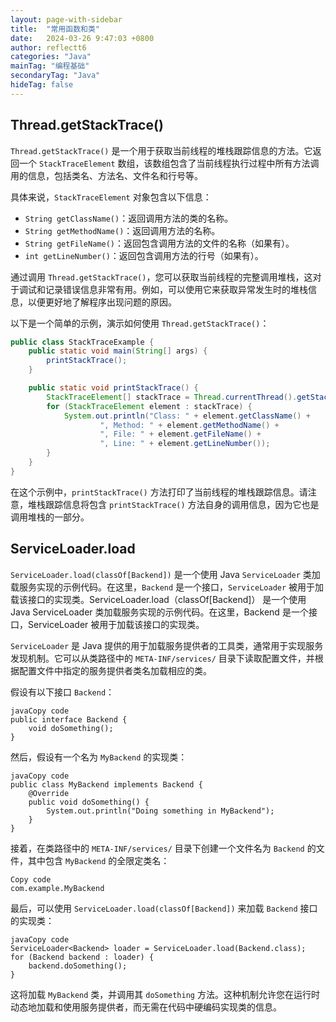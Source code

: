 ```yaml
---
layout: page-with-sidebar
title:  "常用函数和类"
date:   2024-03-26 9:47:03 +0800
author: reflectt6
categories: "Java"
mainTag: "编程基础"
secondaryTag: "Java"
hideTag: false
---
```


## Thread.getStackTrace()

`Thread.getStackTrace()` 是一个用于获取当前线程的堆栈跟踪信息的方法。它返回一个 `StackTraceElement` 数组，该数组包含了当前线程执行过程中所有方法调用的信息，包括类名、方法名、文件名和行号等。

具体来说，`StackTraceElement` 对象包含以下信息：

- `String getClassName()`：返回调用方法的类的名称。
- `String getMethodName()`：返回调用方法的名称。
- `String getFileName()`：返回包含调用方法的文件的名称（如果有）。
- `int getLineNumber()`：返回包含调用方法的行号（如果有）。

通过调用 `Thread.getStackTrace()`，您可以获取当前线程的完整调用堆栈，这对于调试和记录错误信息非常有用。例如，可以使用它来获取异常发生时的堆栈信息，以便更好地了解程序出现问题的原因。

以下是一个简单的示例，演示如何使用 `Thread.getStackTrace()`：

```java
public class StackTraceExample {
    public static void main(String[] args) {
        printStackTrace();
    }

    public static void printStackTrace() {
        StackTraceElement[] stackTrace = Thread.currentThread().getStackTrace();
        for (StackTraceElement element : stackTrace) {
            System.out.println("Class: " + element.getClassName() +
                    ", Method: " + element.getMethodName() +
                    ", File: " + element.getFileName() +
                    ", Line: " + element.getLineNumber());
        }
    }
}
```

在这个示例中，`printStackTrace()` 方法打印了当前线程的堆栈跟踪信息。请注意，堆栈跟踪信息将包含 `printStackTrace()` 方法自身的调用信息，因为它也是调用堆栈的一部分。



## ServiceLoader.load

`ServiceLoader.load(classOf[Backend])` 是一个使用 Java `ServiceLoader` 类加载服务实现的示例代码。在这里，`Backend` 是一个接口，`ServiceLoader` 被用于加载该接口的实现类。ServiceLoader.load（classOf[Backend]） 是一个使用 Java ServiceLoader 类加载服务实现的示例代码。在这里，Backend 是一个接口，ServiceLoader 被用于加载该接口的实现类。

`ServiceLoader` 是 Java 提供的用于加载服务提供者的工具类，通常用于实现服务发现机制。它可以从类路径中的 `META-INF/services/` 目录下读取配置文件，并根据配置文件中指定的服务提供者类名加载相应的类。

假设有以下接口 `Backend`：

```
javaCopy code
public interface Backend {
    void doSomething();
}
```

然后，假设有一个名为 `MyBackend` 的实现类：

```
javaCopy code
public class MyBackend implements Backend {
    @Override
    public void doSomething() {
        System.out.println("Doing something in MyBackend");
    }
}
```

接着，在类路径中的 `META-INF/services/` 目录下创建一个文件名为 `Backend` 的文件，其中包含 `MyBackend` 的全限定类名：

```
Copy code
com.example.MyBackend
```

最后，可以使用 `ServiceLoader.load(classOf[Backend])` 来加载 `Backend` 接口的实现类：

```
javaCopy code
ServiceLoader<Backend> loader = ServiceLoader.load(Backend.class);
for (Backend backend : loader) {
    backend.doSomething();
}
```

这将加载 `MyBackend` 类，并调用其 `doSomething` 方法。这种机制允许您在运行时动态地加载和使用服务提供者，而无需在代码中硬编码实现类的信息。



